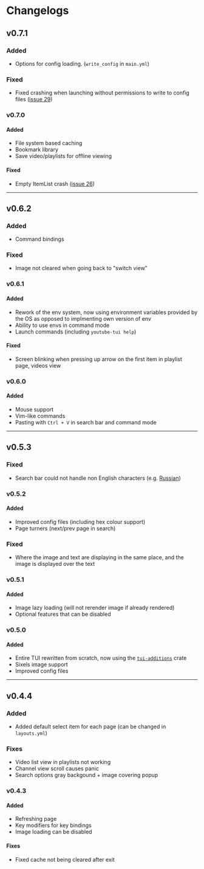# Changelogs

## v0.7.1

### Added

- Options for config loading. (`write_config` in `main.yml`)

### Fixed

- Fixed crashing when launching without permissions to write to config files (<a href="https://github.com/Siriusmart/youtube-tui/issues/29" target=_blank>issue 29</a>)

### v0.7.0

#### Added

- File system based caching
- Bookmark library
- Save video/playlists for offline viewing

#### Fixed

- Empty ItemList crash (<a href="https://github.com/Siriusmart/youtube-tui/issues/26" target=_blank>issue 26</a>)

<hr>

## v0.6.2

### Added

- Command bindings

### Fixed

- Image not cleared when going back to "switch view"

### v0.6.1

#### Added

- Rework of the env system, now using environment variables provided by the OS as opposed to implmenting own version of env
- Ability to use envs in command mode
- Launch commands (including `youtube-tui help`)

#### Fixed

- Screen blinking when pressing up arrow on the first item in playlist page, videos view

### v0.6.0

#### Added

- Mouse support
- Vim-like commands
- Pasting with `Ctrl + V` in search bar and command mode

<hr>

## v0.5.3

### Fixed

- Search bar could not handle non English characters (e.g. <a href="https://github.com/Siriusmart/youtube-tui/issues/14" target=_blank>Russian</a>)

### v0.5.2

#### Added

- Improved config files (including hex colour support)
- Page turners (next/prev page in search)

### Fixed

- Where the image and text are displaying in the same place, and the image is displayed over the text

### v0.5.1

#### Added

- Image lazy loading (will not rerender image if already rendered)
- Optional features that can be disabled

### v0.5.0

#### Added

- Entire TUI rewritten from scratch, now using the <a href="https://crates.io/crates/tui-additions" target=_blank>`tui-additions`</a> crate
- Sixels image support
- Improved config files

<hr>

## v0.4.4

### Added

- Added default select item for each page (can be changed in `layouts.yml`)

### Fixes

- Video list view in playlists not working
- Channel view scroll causes panic
- Search options gray backgound + image covering popup

### v0.4.3

#### Added

- Refreshing page
- Key modifiers for key bindings
- Image loading can be disabled

#### Fixes

- Fixed cache not being cleared after exit
